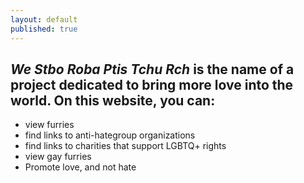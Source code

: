 ```yaml
---
layout: default
published: true
---
```

## _We Stbo Roba Ptis Tchu Rch_ is the name of a project dedicated to bring more love into the world. On this website, you can:
- view furries
- find links to anti-hategroup organizations
- find links to charities that support LGBTQ+ rights
- view gay furries
- Promote love, and not hate
